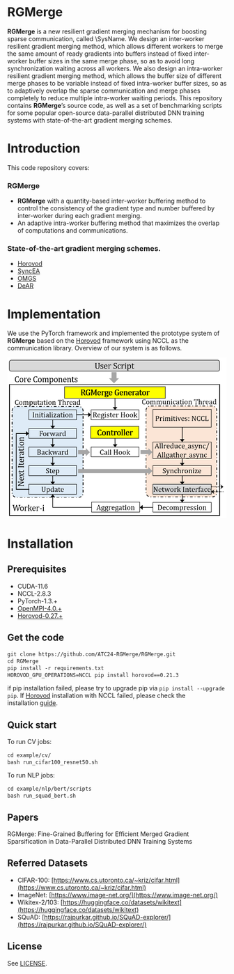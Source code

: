 # RGMerge

__RGMerge__ is a new resilient gradient merging mechanism for boosting sparse communication, called \SysName. We design an inter-worker resilient gradient merging method, which allows different workers to merge the same amount of ready gradients into buffers instead of fixed inter-worker buffer sizes in the same merge phase, so as to avoid long synchronization waiting across all workers. We also design an intra-worker resilient gradient merging method, which allows the buffer size of different merge phases to be variable instead of fixed intra-worker buffer sizes, so as to adaptively overlap the sparse communication and merge phases completely to reduce multiple intra-worker waiting periods. This repository contains __RGMerge__’s source code, as well as a set of benchmarking scripts for some popular open-source data-parallel distributed DNN training systems with state-of-the-art gradient merging schemes.

# Introduction

This code repository covers:

### RGMerge

- __RGMerge__ with a quantity-based inter-worker buffering method to control the consistency of the gradient type and number buffered by inter-worker during each gradient merging.
- An adaptive intra-worker buffering method that maximizes the overlap of computations and communications.

### State-of-the-art gradient merging schemes.

- [Horovod](https://github.com/horovod/horovod)
- [SyncEA](https://dl.acm.org/doi/pdf/10.1145/3126908.3126912)
- [OMGS](https://github.com/HKBU-HPML/OMGS-SGD)
- [DeAR](https://github.com/lzhangbv/dear_pytorch?tab=readme-ov-file)

# Implementation

We use the PyTorch framework and implemented the prototype system of __RGMerge__ based on the [Horovod](https://github.com/horovod/horovod) framework using NCCL as the communication library. Overview of our system is as follows.

![Overview](Overview.png)

# Installation

## **Prerequisites**

- CUDA-11.6
- NCCL-2.8.3
- PyTorch-1.3.+
- [OpenMPI-4.0.+](https://www-lb.open-mpi.org/software/ompi/v4.0/)
- [Horovod-0.27.+](https://github.com/horovod/horovod)

## Get the code

```
git clone https://github.com/ATC24-RGMerge/RGMerge.git
cd RGMerge
pip install -r requirements.txt
HOROVOD_GPU_OPERATIONS=NCCL pip install horovod==0.21.3
```

if pip installation failed, please try to upgrade pip via `pip install --upgrade pip`. If [Horovod](https://github.com/horovod/horovod) installation with NCCL failed, please check the installation [guide](https://horovod.readthedocs.io/en/stable/install_include.html).

## Quick start

To run CV jobs:

```
cd example/cv/
bash run_cifar100_resnet50.sh
```

To run NLP jobs:

```
cd example/nlp/bert/scripts
bash run_squad_bert.sh
```

## Papers

RGMerge: Fine-Grained Buffering for Efficient Merged Gradient Sparsification in Data-Parallel Distributed DNN Training Systems

## Referred Datasets

- CIFAR-100: [https://www.cs.utoronto.ca/~kriz/cifar.html](https://www.cs.utoronto.ca/~kriz/cifar.html)
- ImageNet: [https://www.image-net.org/](https://www.image-net.org/)
- Wikitex-2/103: [https://huggingface.co/datasets/wikitext](https://huggingface.co/datasets/wikitext)
- SQuAD: [https://rajpurkar.github.io/SQuAD-explorer/](https://rajpurkar.github.io/SQuAD-explorer/)

## License

See [LICENSE](https://github.com/ATC24-RGMerge/RGMerge/blob/main/LICENSE.txt).
